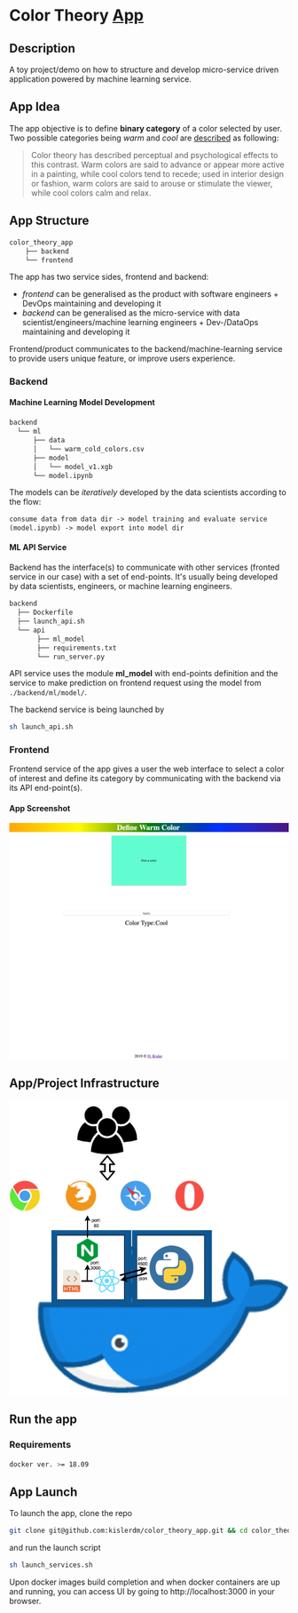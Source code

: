 # Color Theory <a href="http://color-theory-app.s3-website-eu-west-1.amazonaws.com" target="_blank">App</a>

## Description

A toy project/demo on how to structure and develop micro-service driven application powered by machine learning service.

## App Idea

The app objective is to define **binary category** of a color selected by user. Two possible categories being *warm* and *cool* are <a href="https://en.wikipedia.org/wiki/Color_theory#Warm_vs._cool_colors" target="_blank">described</a> as following:

> Color theory has described perceptual and psychological effects to this contrast. Warm colors are said to advance or appear more active in a painting, while cool colors tend to recede; used in interior design or fashion, warm colors are said to arouse or stimulate the viewer, while cool colors calm and relax.

## App Structure

```
color_theory_app
    ├── backend
    └── frontend
```

The app has two service sides, frontend and backend:

- *frontend* can be generalised as the product with software engineers + DevOps maintaining and developing it
- *backend* can be generalised as the micro-service with data scientist/engineers/machine learning engineers + Dev-/DataOps maintaining and developing it

Frontend/product communicates to the backend/machine-learning service to provide users unique feature, or improve users experience.

### Backend

#### Machine Learning Model Development

```
backend
  └── ml
      ├── data
      │   └── warm_cold_colors.csv
      ├── model
      │   └── model_v1.xgb
      └── model.ipynb
```

The models can be *iteratively* developed by the data scientists according to the flow:

```
consume data from data dir -> model training and evaluate service (model.ipynb) -> model export into model dir
```

#### ML API Service

Backend has the interface(s) to communicate with other services (fronted service in our case) with a set of end-points. It's usually being developed by data scientists, engineers, or machine learning engineers.

```
backend
  ├── Dockerfile
  ├── launch_api.sh
  └── api
       ├── ml_model
       ├── requirements.txt
       └── run_server.py      
```

API service uses the module **ml_model** with end-points definition and the service to make prediction on frontend request using the model from `./backend/ml/model/`.

The backend service is being launched by

```bash
sh launch_api.sh
```

### Frontend

Frontend service of the app gives a user the web interface to select a color of interest and define its category by communicating with the backend via its API end-point(s).

#### App Screenshot

![app_screen](fig/app_screen.png)

## App/Project Infrastructure

![app_infra](fig/infrastructure.png)

## Run the app

### Requirements

```bash
docker ver. >= 18.09
```

## App Launch

To launch the app, clone the repo

```bash
git clone git@github.com:kislerdm/color_theory_app.git && cd color_theory_app
```

and run the launch script

```bash
sh launch_services.sh
```

Upon docker images build completion and when docker containers are up and running, you can access UI by going to http://localhost:3000 in your browser.
